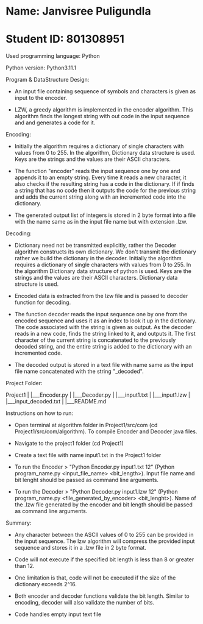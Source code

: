 # Name:  Janvisree Puligundla
# Student ID: 801308951

Used programming language: Python

Python version: Python3.11.1

Program & DataStructure Design:
 - An input file containing sequence of symbols and characters is given as input to the encoder.

 - LZW, a greedy algorithm is implemented in the encoder algorithm. This algorithm finds the longest string with out code in the input sequence and and generates a code for it. 

Encoding:

 - Initially the algorithm requires a dictionary of single characters with values from 0 to 255. In the algorithm, Dictionary data structure  is used. Keys are the strings and the values are their ASCII characters.  

 - The function "encoder" reads the input sequence one by one and appends it to an empty string. Every time it reads a new character, it also checks if the resulting string has a code in the dictionary. If if finds a string that has no code then it outputs the code for the previous string and adds the current string along with an incremented code into the dictionary. 

 - The generated output list of integers is stored in 2 byte format into a file with the name same as in the input file name but with extension .lzw. 

Decoding:

 - Dictionary need not be transmitted explicitly, rather the Decoder algorithm constructs its own dictionary. We don't transmit the dictionary rather we build the dictionary in the decoder. Initially the algorithm requires a dictionary of single characters with values from 0 to 255. In the algorithm Dictionary data structure of python is used. Keys are the strings and the values are their ASCII characters. Dictionary data structure is used.

 - Encoded data is extracted from the  lzw file and is passed to decoder function for decoding. 

 - The function decoder reads the input sequence one by one  from the encoded sequence and uses it as an index to look it up in the dictionary. The code associated with the string is given as output. As the decoder reads in a new code, finds the string linked to it, and outputs it. The first character of the current string is concatenated to the previously decoded string, and the entire string is added to the dictionary with an incremented code.

 - The decoded output is stored in a text file with name same as the input file name concatenated with the string "_decoded".

Project Folder:

 Project1
    |
    |___Encoder.py
    |
    |___Decoder.py
    |
    |___input1.txt
    |
    |___input1.lzw
    |
    |___input_decoded.txt
    |
    |___README.md

Instructions on how to run:
 - Open terminal at algorithm folder in Project1/src/com (cd Project1/src/com/algorithm). To compile Encoder and Decoder java files.

 - Navigate to the project1 folder (cd Project1)

 - Create a text file with name input1.txt in the Project1 folder

 - To run the Encoder > "Python Encoder.py input1.txt 12" (Python program_name.py <input_file_name> <bit_length>). Input file name and bit lenght should be passed as command line arguments.

 - To run the Decoder > "Python Decoder.py input1.lzw 12" (Python program_name.py <file_generated_by_encoder> <bit_lenght>).  Name of the .lzw file generated by the encoder and bit length should be passed as command line arguments.
   
Summary:
 - Any character between the ASCII values of 0 to 255 can be provided in the input sequence. The lzw algorithm will compress the provided input sequence and stores it in a .lzw file in 2 byte format. 

 - Code will not execute if the specified bit length is less than 8 or greater than 12.

 - One limitation is that, code will not be executed if the size of the dictionary exceeds 2^16.

 - Both encoder and decoder functions validate the bit length. Similar to encoding, decoder will also validate the number of bits.

 - Code handles empty input text file 
